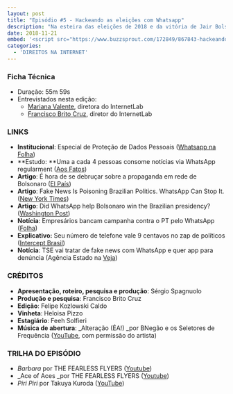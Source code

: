 ```yaml
---
layout: post
title: "Episódio #5 - Hackeando as eleições com Whatsapp"
description: "Na esteira das eleições de 2018 e da vitória de Jair Bolsonaro à Presidência da República, diferente de redes sociais e televisão, é difícil medir com precisão numérica o impacto que o WhatsApp teve na corrida eleitoral. Mas é possível ao menos se chegar a um consenso de que o aplicativo teve um papel fundamental e inédito no jeito de se fazer campanha política e de espalhar desinformação."
date: 2018-11-21
embed: '<script src="https://www.buzzsprout.com/172849/867843-hackeando-as-eleicoes-com-whatsapp.js?player=small" type="text/javascript" charset="utf-8"></script>'
categories:
  - 'DIREITOS NA INTERNET'
---
```


### **Ficha Técnica**

- Duração: 55m 59s
- Entrevistados nesta edição: 
    - [Mariana Valente](https://twitter.com/mrnvlnt), diretora do InternetLab
    - [Francisco Brito Cruz](https://twitter.com/fbritocruz), diretor do InternetLab

### LINKS

- **Institucional**: Especial de Proteção de Dados Pessoais ([Whatsapp na Folha](https://www1.folha.uol.com.br/opiniao/2018/10/como-o-whatsapp-combate-a-desinformacao-no-brasil.shtml))
- **Estudo: **Uma a cada 4 pessoas consome notícias via WhatsApp regularment ([Aos Fatos](https://aosfatos.org/noticias/uma-cada-4-pessoas-consome-noticias-whatsapp-regularmente/))
- **Artigo**: É hora de se debruçar sobre a propaganda em rede de Bolsonaro ([El País](https://brasil.elpais.com/brasil/2018/10/18/opinion/1539892615_110015.html))
- **Artigo**: Fake News Is Poisoning Brazilian Politics. WhatsApp Can Stop It. ([New York Times](https://www.nytimes.com/2018/10/17/opinion/brazil-election-fake-news-whatsapp.html))
- **Artigo**: Did WhatsApp help Bolsonaro win the Brazilian presidency? ([Washington Post](https://www.washingtonpost.com/news/theworldpost/wp/2018/11/01/whatsapp-2/))
- **Notícia**: Empresários bancam campanha contra o PT pelo WhatsApp ([Folha](https://www1.folha.uol.com.br/poder/2018/10/empresarios-bancam-campanha-contra-o-pt-pelo-whatsapp.shtml))
- **Explicativo:** Seu número de telefone vale 9 centavos no zap de políticos ([Intercept Brasil](https://theintercept.com/2018/10/22/whatsapp-politicos/))
- **Notícia**: TSE vai tratar de fake news com WhatsApp e quer app para denúncia (Agência Estado na [Veja](https://veja.abril.com.br/politica/tse-vai-tratar-de-fake-news-com-whatsapp-e-quer-app-para-denuncia/))

### CRÉDITOS

- **Apresentação, roteiro, pesquisa e produção**: Sérgio Spagnuolo
- **Produção e pesquisa**: Francisco Brito Cruz
- **Edição**: Felipe Kozlowski Caldo
- **Vinheta**: Heloisa Pizzo
- **Estagiário**: Feeh Solfieri
- **Música de abertura**: _Alteração (ÉA!) _por BNegão e os Seletores de Frequência ([YouTube](https://www.youtube.com/watch?v=EmCgOADirkg), com permissão do artista)  

### TRILHA DO EPISÓDIO

- _Barbara_ por THE FEARLESS FLYERS ([Youtube](https://www.youtube.com/watch?v=2nvS1th1abc))
- _Ace of Aces _por THE FEARLESS FLYERS ([Youtube](https://www.youtube.com/watch?v=72_zXigcOrA))
- _Piri Piri_ por Takuya Kuroda ([YouTube](https://www.youtube.com/watch?v=WN-pYHdSOa4))

